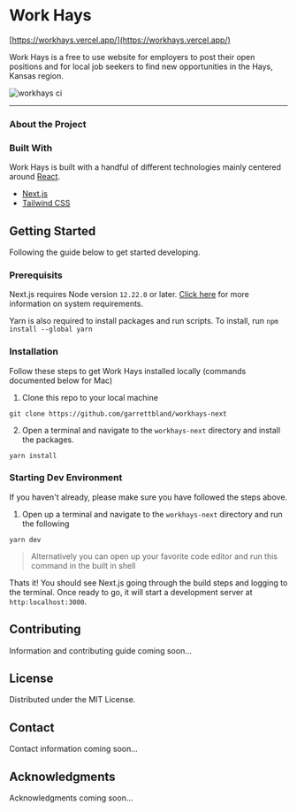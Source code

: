 # Work Hays

[https://workhays.vercel.app/](https://workhays.vercel.app/)

Work Hays is a free to use website for employers to post their open positions and for local job seekers to find new opportunities in the Hays, Kansas region.

![workhays ci](https://github.com/garrettbland/workhays-next/actions/workflows/main.yml/badge.svg)

---

### About the Project

### Built With

Work Hays is built with a handful of different technologies mainly centered around [React](https://reactjs.org/).

-   [Next.js](https://nextjs.org/)
-   [Tailwind CSS](https://tailwindcss.com/)

## Getting Started

Following the guide below to get started developing.

### Prerequisits

Next.js requires Node version `12.22.0` or later. [Click here](https://nextjs.org/docs/getting-started#system-requirements) for more information on system requirements.

Yarn is also required to install packages and run scripts. To install, run `npm install --global yarn`

### Installation

Follow these steps to get Work Hays installed locally (commands documented below for Mac)

1. Clone this repo to your local machine

```
git clone https://github.com/garrettbland/workhays-next
```

2. Open a terminal and navigate to the `workhays-next` directory and install the packages.

```
yarn install
```

### Starting Dev Environment

If you haven't already, please make sure you have followed the steps above.

1. Open up a terminal and navigate to the `workhays-next` directory and run the following

```
yarn dev
```

> Alternatively you can open up your favorite code editor and run this command in the built in shell

Thats it! You should see Next.js going through the build steps and logging to the terminal. Once ready to go, it will start a development server at `http:localhost:3000`.

## Contributing

Information and contributing guide coming soon...

## License

Distributed under the MIT License.

## Contact

Contact information coming soon...

## Acknowledgments

Acknowledgments coming soon...
